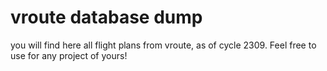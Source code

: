 # vroute database dump

you will find here all flight plans from vroute, as of cycle 2309. Feel free to use for any project of yours!
